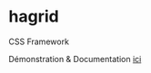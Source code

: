 hagrid
======

CSS Framework

Démonstration & Documentation [ici](http://nsanchez.olympe.in/hagrid.html)
